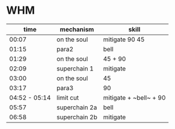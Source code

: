# WHM
| time | mechanism | skill |
|---|---|---|
| 00:07 | on the soul | mitigate 90 45 |
| 01:15 | para2  | bell |
| 01:29 | on the soul  | 45 + 90 |
| 02:09 | superchain 1 | mitigate |
| 03:00 | on the soul  | 45 |
| 03:17 | para3  | 90 |
| 04:52 - 05:14 | limit cut | mitigate + ~bell~ + 90 |
| 05:57 | superchain 2a | bell  |
| 06:58 | superchain 2b | mitigate |


